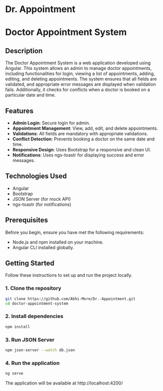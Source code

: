 # Dr. Appointment

# Doctor Appointment System

## Description

The Doctor Appointment System is a web application developed using Angular. This system allows an admin to manage doctor appointments, including functionalities for login, viewing a list of appointments, adding, editing, and deleting appointments. The system ensures that all fields are validated, and appropriate error messages are displayed when validation fails. Additionally, it checks for conflicts when a doctor is booked on a particular date and time.

## Features

- **Admin Login**: Secure login for admin.
- **Appointment Management**: View, add, edit, and delete appointments.
- **Validations**: All fields are mandatory with appropriate validations.
- **Conflict Detection**: Prevents booking a doctor on the same date and time.
- **Responsive Design**: Uses Bootstrap for a responsive and clean UI.
- **Notifications**: Uses ngx-toastr for displaying success and error messages.

## Technologies Used

- Angular
- Bootstrap
- JSON Server (for mock API)
- ngx-toastr (for notifications)

## Prerequisites

Before you begin, ensure you have met the following requirements:

- Node.js and npm installed on your machine.
- Angular CLI installed globally.

## Getting Started

Follow these instructions to set up and run the project locally.

### 1. Clone the repository

```bash
git clone https://github.com/Abhi-More/Dr.-Appointment.git
cd doctor-appointment-system
```

### 2. Install dependencies

```bash
npm install
```

### 3. Run JSON Server

```bash
npm json-server --watch db.json
```


### 4. Run the application

```bash
ng serve
```

The application will be available at http://localhost:4200/
